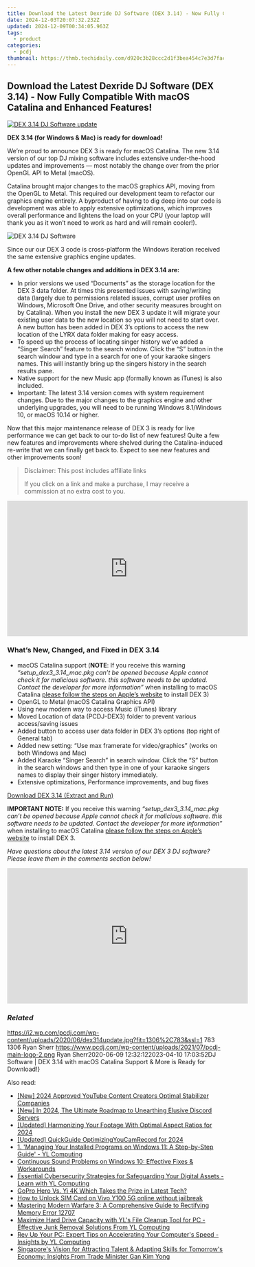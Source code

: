 ```yaml
---
title: Download the Latest Dexride DJ Software (DEX 3.14) - Now Fully Compatible With macOS Catalina and Enhanced Features!
date: 2024-12-03T20:07:32.232Z
updated: 2024-12-09T00:34:05.963Z
tags:
  - product
categories:
  - pcdj
thumbnail: https://thmb.techidaily.com/d920c3b28ccc2d1f3bea454c7e3d7fac6d650bb290e10876ff155bcc05b7aa87.jpg
---
```


## Download the Latest Dexride DJ Software (DEX 3.14) - Now Fully Compatible With macOS Catalina and Enhanced Features!

[![DEX 3.14 DJ Software update](https://i2.wp.com/pcdj.com/wp-content/uploads/2020/06/dex314update.jpg?resize=845%2C321&ssl=1)](https://i2.wp.com/pcdj.com/wp-content/uploads/2020/06/dex314update.jpg?fit=1030%2C618&ssl=1 "DEX 3.14 DJ Software update")

**DEX 3.14 (for Windows & Mac) is ready for download!**

We’re proud to announce DEX 3 is ready for macOS Catalina. The new 3.14 version of our top DJ mixing software includes extensive under-the-hood updates and improvements — most notably the change over from the prior OpenGL API to Metal (macOS).

Catalina brought major changes to the macOS graphics API, moving from the OpenGL to Metal. This required our development team to refactor our graphics engine entirely. A byproduct of having to dig deep into our code is development was able to apply extensive optimizations, which improves overall performance and lightens the load on your CPU (your laptop will thank you as it won’t need to work as hard and will remain cooler!).

![DEX 3.14 DJ Software](https://i2.wp.com/pcdj.com/wp-content/uploads/2020/06/macbook-pro-retina.jpg?fit=300%2C162&ssl=1 "DEX 3.14 DJ Software")

Since our our DEX 3 code is cross-platform the Windows iteration received the same extensive graphics engine updates.

**A few other notable changes and additions in DEX 3.14 are:** 

* In prior versions we used “Documents” as the storage location for the DEX 3 data folder. At times this presented issues with saving/writing data (largely due to permissions related issues, corrupt user profiles on Windows, Microsoft One Drive, and other security measures brought on by Catalina). When you install the new DEX 3 update it will migrate your existing user data to the new location so you will not need to start over. A new button has been added in DEX 3’s options to access the new location of the LYRX data folder making for easy access.
* To speed up the process of locating singer history we’ve added a “Singer Search” feature to the search window. Click the “S” button in the search window and type in a search for one of your karaoke singers names. This will instantly bring up the singers history in the search results pane.
* Native support for the new Music app (formally known as iTunes) is also included.
* Important: The latest 3.14 version comes with system requirement changes. Due to the major changes to the graphics engine and other underlying upgrades, you will need to be running Windows 8.1/Windows 10, or macOS 10.14 or higher.

Now that this major maintenance release of DEX 3 is ready for live performance we can get back to our to-do list of new features! Quite a few new features and improvements where shelved during the Catalina-induced re-write that we can finally get back to. Expect to see new features and other improvements soon!

>  Disclaimer: This post includes affiliate links
>
>  If you click on a link and make a purchase, I may receive a commission at no extra cost to you.
>

<!-- affiliate ads begin -->
<iframe width="560" height="315" src="https://www.youtube.com/embed/UCqHbpxQGP4?si=XGkajFHdqyoKNAFM" title="YouTube video player" frameborder="0" allow="accelerometer; autoplay; clipboard-write; encrypted-media; gyroscope; picture-in-picture; web-share" referrerpolicy="strict-origin-when-cross-origin" allowfullscreen></iframe>
<!-- affiliate ads end -->

### What’s New, Changed, and Fixed in DEX 3.14

* macOS Catalina support (**NOTE**: If you receive this warning _“setup\_dex3\_3.14\_mac.pkg can’t be opened because Apple cannot check it for malicious software. this software needs to be updated. Contact the developer for more information”_ when installing to macOS Catalina [please follow the steps on Apple’s website](https://support.apple.com/guide/mac-help/open-a-mac-app-from-an-unidentified-developer-mh40616/mac) to install DEX 3)
* OpenGL to Metal (macOS Catalina Graphics API)
* Using new modern way to access Music (iTunes) library
* Moved Location of data (PCDJ-DEX3) folder to prevent various access/saving issues
* Added button to access user data folder in DEX 3’s options (top right of General tab)
* Added new setting: “Use max framerate for video/graphics” (works on both Windows and Mac)
* Added Karaoke “Singer Search” in search window. Click the “S” button in the search windows and then type in one of your karaoke singers names to display their singer history immediately.
* Extensive optimizations, Performance improvements, and bug fixes

[Download DEX 3.14 (Extract and Run)](https://pcdj.com/downloads/dex3/setup%5Fdex3.14%5Fwin%5Fand%5Fmac%28extract%29.zip)

**IMPORTANT NOTE:** If you receive this warning _“setup\_dex3\_3.14\_mac.pkg can’t be opened because Apple cannot check it for malicious software. this software needs to be updated. Contact the developer for more information”_ when installing to macOS Catalina [please follow the steps on Apple’s website](https://support.apple.com/guide/mac-help/open-a-mac-app-from-an-unidentified-developer-mh40616/mac) to install DEX 3.

_Have questions about the latest 3.14 version of our DEX 3 DJ software? Please leave them in the comments section below!_

<!-- affiliate ads begin -->
<iframe width="560" height="315" src="https://www.youtube.com/embed/aYH0B2HqcIM?si=3fkoG85L6hAeB4ok" title="YouTube video player" frameborder="0" allow="accelerometer; autoplay; clipboard-write; encrypted-media; gyroscope; picture-in-picture; web-share" referrerpolicy="strict-origin-when-cross-origin" allowfullscreen></iframe>
<!-- affiliate ads end -->

### _Related_

https://i2.wp.com/pcdj.com/wp-content/uploads/2020/06/dex314update.jpg?fit=1306%2C783&ssl=1 783 1306 Ryan Sherr https://www.pcdj.com/wp-content/uploads/2021/07/pcdj-main-logo-2.png Ryan Sherr2020-06-09 12:32:122023-04-10 17:03:52DJ Software | DEX 3.14 with macOS Catalina Support & More is Ready for Download!}

<ins class="adsbygoogle"
     style="display:block"
     data-ad-format="autorelaxed"
     data-ad-client="ca-pub-7571918770474297"
     data-ad-slot="1223367746"></ins>

<ins class="adsbygoogle"
     style="display:block"
     data-ad-client="ca-pub-7571918770474297"
     data-ad-slot="8358498916"
     data-ad-format="auto"
     data-full-width-responsive="true"></ins>

<span class="atpl-alsoreadstyle">Also read:</span>
<div><ul>
<li><a href="https://youtube-blog.techidaily.com/024-approved-youtube-content-creators-optimal-stabilizer-companies/"><u>[New] 2024 Approved YouTube Content Creators Optimal Stabilizer Companies</u></a></li>
<li><a href="https://discord-videos.techidaily.com/new-in-2024-the-ultimate-roadmap-to-unearthing-elusive-discord-servers/"><u>[New] In 2024, The Ultimate Roadmap to Unearthing Elusive Discord Servers</u></a></li>
<li><a href="https://fox-friendly.techidaily.com/updated-harmonizing-your-footage-with-optimal-aspect-ratios-for-2024/"><u>[Updated] Harmonizing Your Footage With Optimal Aspect Ratios for 2024</u></a></li>
<li><a href="https://remote-screen-capture.techidaily.com/updated-quickguide-optimizingyoucamrecord-for-2024/"><u>[Updated] QuickGuide OptimizingYouCamRecord for 2024</u></a></li>
<li><a href="https://win-exclusive.techidaily.com/1-managing-your-installed-programs-on-windows-11-a-step-by-step-guide-yl-computing/"><u>1. 'Managing Your Installed Programs on Windows 11: A Step-by-Step Guide' - YL Computing</u></a></li>
<li><a href="https://sound-issues.techidaily.com/continuous-sound-problems-on-windows-10-effective-fixes-and-workarounds/"><u>Continuous Sound Problems on Windows 10: Effective Fixes & Workarounds</u></a></li>
<li><a href="https://win-exclusive.techidaily.com/essential-cybersecurity-strategies-for-safeguarding-your-digital-assets-learn-with-yl-computing/"><u>Essential Cybersecurity Strategies for Safeguarding Your Digital Assets - Learn with YL Computing</u></a></li>
<li><a href="https://extra-information.techidaily.com/gopro-hero-vs-yi-4k-which-takes-the-prize-in-latest-tech/"><u>GoPro Hero Vs. Yi 4K Which Takes the Prize in Latest Tech?</u></a></li>
<li><a href="https://sim-unlock.techidaily.com/how-to-unlock-sim-card-on-vivo-y100-5g-online-without-jailbreak-by-drfone-android/"><u>How to Unlock SIM Card on Vivo Y100 5G online without jailbreak</u></a></li>
<li><a href="https://program-issues.techidaily.com/mastering-modern-warfare-3-a-comprehensive-guide-to-rectifying-memory-error-12707/"><u>Mastering Modern Warfare 3: A Comprehensive Guide to Rectifying Memory Error 12707</u></a></li>
<li><a href="https://win-exclusive.techidaily.com/maximize-hard-drive-capacity-with-yls-file-cleanup-tool-for-pc-effective-junk-removal-solutions-from-yl-computing/"><u>Maximize Hard Drive Capacity with YL's File Cleanup Tool for PC - Effective Junk Removal Solutions From YL Computing</u></a></li>
<li><a href="https://win-exclusive.techidaily.com/rev-up-your-pc-expert-tips-on-accelerating-your-computers-speed-insights-by-yl-computing/"><u>Rev Up Your PC: Expert Tips on Accelerating Your Computer's Speed - Insights by YL Computing</u></a></li>
<li><a href="https://win-exclusive.techidaily.com/singapores-vision-for-attracting-talent-and-adapting-skills-for-tomorrows-economy-insights-from-trade-minister-gan-kim-yong/"><u>Singapore's Vision for Attracting Talent & Adapting Skills for Tomorrow's Economy: Insights From Trade Minister Gan Kim Yong</u></a></li>
</ul></div>


